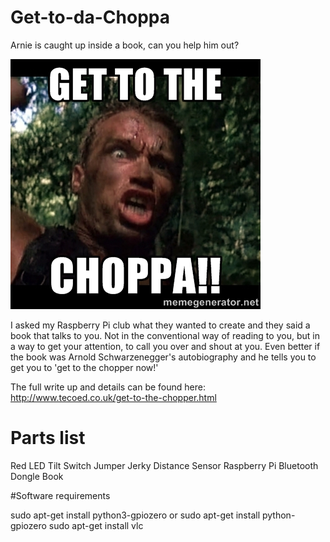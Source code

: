 # Get-to-da-Choppa
Arnie is caught up inside a book, can you help him out?

![](images/arnie.jpg)

I asked my Raspberry Pi club what they wanted to create and they said a book that talks to you.  Not in the conventional way of reading to you, but in a way to get your attention, to call you over and shout at you.  Even better if the book was Arnold Schwarzenegger's autobiography and he tells you to get you to 'get to the chopper now!'

The full write up and details can be found here: http://www.tecoed.co.uk/get-to-the-chopper.html

# Parts list

Red LED
Tilt Switch
Jumper Jerky
Distance Sensor
Raspberry Pi
Bluetooth Dongle
Book

#Software requirements

sudo apt-get install python3-gpiozero
or
sudo apt-get install python-gpiozero
sudo apt-get install vlc 
